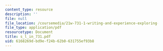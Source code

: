 ```yaml
---
content_type: resource
description: ''
file: null
file_location: /coursemedia/21w-731-1-writing-and-experience-exploring-self-in-society-spring-2004/6168269dbd9ef24b62b0631755ef93b8_s_l_in_731.pdf
file_type: application/pdf
resourcetype: Document
title: s_l_in_731.pdf
uid: 6168269d-bd9e-f24b-62b0-631755ef93b8
---
```

